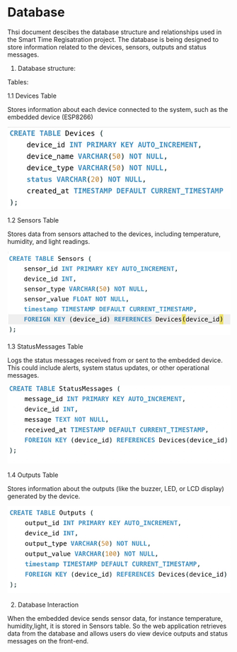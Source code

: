 # Database

Thsi document descibes the database structure and relationships used in the Smart Time Regisatration project. The database is being designed to store information related to the devices, sensors, outputs and status messages.



1. Database structure:

Tables:

1.1 Devices Table 

Stores information about each device connected to the system, such as the embedded device (ESP8266)

![Devices Table](docs/assets/new.png)

1.2 Sensors Table

Stores data from sensors attached to the devices, including temperature, humidity, and light readings.

![Sensors Table](docs/assets/sensors.jpg) 

1.3 StatusMessages Table

Logs the status messages received from or sent to the embedded device. This could include alerts, system status updates, or other operational messages.

![Devices Table](docs/assets/statusmessages.jpg)

1.4 Outputs Table 

Stores information about the outputs (like the buzzer, LED, or LCD display) generated by the device.

![Devices Table](docs/assets/outputs.jpg)



2.  Database Interaction

When the embedded device sends sensor data, for instance temperature, humidity,light, it is stored in Sensors table. So the web application retrieves data from the database and allows users do view device outputs and status messages on the front-end. 




